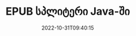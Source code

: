---
############################# Static ############################
layout: "auto-gen-merger"
date: 2022-10-31T09:40:15
draft: false
otherformats: html mht mhtml odp ods odt one otp ott pdf pps ppsx ppt pptx rtf tex

############################# Head ############################
head_title: "დაყავით EPUB მრავალ ფაილად Java-ში"
head_description: "დაყავით ერთი EPUB ფაილი რამდენიმე ფაილად გვერდების ნომრების, გვერდების ინტერვალების, ლუწი ან კენტი გვერდების საფუძველზე დოკუმენტების შერწყმის API-ს გამოყენებით."

############################# Header ############################
title: "EPUB სპლიტერი Java-ში"
description: "გაყავით EPUB Java კოდის რამდენიმე ხაზით."
bg_image: "https://cms.admin.containerize.com/templates/aspose/App_Themes/V3/images/bg/header1.png"
bg_overlay: false
button:
    enable: true
    icon: "fas fa-arrow-down"
    label: "ჩამოტვირთეთ უფასო საცდელი"
    link: "https://downloads.groupdocs.com/merger/java"

############################# SubMenu ############################
submenu:
    enable: true

    left:
        img_alt: "GroupDocs.Merger for Java"
        image: "https://cms.admin.containerize.com/templates/groupdocs/images/product-logos/90x90-noborder/groupdocs-merger-java.png"
        product: "GroupDocs.Merger"
        platform: "Java"

    middle:
        button:

            # button loop
            - link: "https://apireference.groupdocs.com/merger/java"
              text: "API მითითება"

            # button loop
            - link: "https://github.com/groupdocs-merger"
              text: "კოდის მაგალითები"

            # button loop
            - link: "https://products.groupdocs.app/merger/family"
              text: "ცოცხალი დემო"

            # button loop
            - link: "https://purchase.groupdocs.com/pricing/merger/java"
              text: "ფასი"

    right:
        link_download: "https://downloads.groupdocs.com/merger"
        link_learn: "https://docs.groupdocs.com/merger/java"
        link_buy: "https://purchase.groupdocs.com"

############################# About ############################
about:
    enable: true
    title: "GroupDocs.Merger for Java API-ს შესახებ"
    content: |
        [GroupDocs.Merger for Java](/ka/merger/java/) ბიბლიოთეკა გთავაზობთ მარტივ გადაწყვეტას უსაფრთხოდ შერწყმისა და გაყოფისთვის დოკუმენტების ფართო სპექტრის ფორმატებში, მათ შორის PDF, Microsoft Office (Word, Excel, PowerPoint, OneNote), OpenDocument, HTML, სურათები და მრავალი სხვა Java აპლიკაციებში. კოდის მხოლოდ რამდენიმე სტრიქონის დამატებით, შეასრულეთ დოკუმენტის რამდენიმე ოპერაცია, როგორიცაა გადატანა, ამოღება, როტაცია, გაცვლა, ამონაწერი ან შეცვალეთ გვერდების ორიენტაცია დოკუმენტებში. დოკუმენტების გაერთიანების API ასევე მხარს უჭერს დოკუმენტის გვერდების გადახედვას, როგორც გამოსახულება დოკუმენტის სტრუქტურის, ფორმატირებისა და გვერდის შინაარსის გასაანალიზებლად.
        
        GroupDocs.Merger API არის სწორი არჩევანი კორპორატიული გადაწყვეტილებებისთვის, რომლებიც საჭიროებენ ფაილების გაყოფის ფუნქციებს. ეს API-ები კარგად არის მხარდაჭერილი ყველა ძირითად ოპერაციულ სისტემასა და პლატფორმაზე, მათ შორის {{ Runtime}}.

############################# Steps ############################
steps:
    enable: true
    title_left: "EPUB ფაილის დაყოფა გვერდების მიხედვით Java-ში"
    content_left: |
        [GroupDocs.Merger for Java](/ka/merger/java/) უადვილებს Java-ის დეველოპერებს ერთი EPUB ფაილის დაყოფა მრავალ შედეგიან ფაილად დანერგვით რამდენიმე მარტივი ნაბიჯი.
        
        * **SplitOptions** ინიციალიზაცია გამომავალი ფაილების ბილიკის ფორმატით.
        * შექმენით **Merger**-ის ახალი ეგზემპლარი და გადაიტანეთ წყაროს დოკუმენტის გზა კონსტრუქტორის პარამეტრად.
        * დარეკეთ **split** და გაიარეთ **SplitOptions** ობიექტი შედეგის შესანახად.

    title_right: "სისტემის მოთხოვნები"
    content_right: |
        GroupDocs.Merger for Java API-ები მხარდაჭერილია ყველა ძირითად პლატფორმაზე და ოპერაციულ სისტემაზე. ქვემოთ მოცემული კოდის შესრულებამდე, დარწმუნდით, რომ თქვენს სისტემაში დაინსტალირებული გაქვთ შემდეგი წინაპირობები.

        * ოპერაციული სისტემები: Microsoft Windows, Linux, MacOS
        * განვითარების გარემო: NetBeans, IntelliJ IDEA, Eclipse
        * ჩარჩოები: J2SE 7.0 (1.7), J2SE 8.0 (1.8), Java 10
        * ჩამოტვირთეთ GroupDocs.Merger for Java-ის უახლესი ვერსია [Maven](https://repository.groupdocs.com/webapp/#/artifacts/browse/tree/General/repo/com/groupdocs/groupdocs-merger)
         
    code: |
     {{% merger/additional-styles %}}
     {{< merger/code-merger title="როგორ გავყოთ EPUB ფაილი Java-ის მაგალითის კოდის გამოყენებით">}}

        ```java    
        // გაყავით EPUB ფაილი GroupDocs.Merger Java API-სთვის
        String filePath = "input.epub";
        String filePathOut = "output.epub";
        
        // SplitOptions კლასის ინიცირება გამომავალი ფაილების ბილიკის ფორმატით
        SplitOptions splitOptions = new SplitOptions(filePathOut, new int[] { 3, 6, 8 });

        // მყისიერი შერწყმა შეყვანით EPUB დოკუმენტით
        Merger merger = new Merger(filePath);

        // გამოიძახეთ გაყოფის მეთოდი და გაიარეთ SplitOptions ობიექტი შედეგიანი დოკუმენტების შესანახად
        merger.split(splitOptions);
        ```
     {{< /merger/code-merger >}}

############################# Demos ############################
demos:
    enable: true
    title: "ცოცხალი დემო - გაყოფა EPUB ფაილი ონლაინ"
    content: |
       გაყავით EPUB ფაილი ახლავე, ეწვიეთ [GroupDocs.Merger Live Demos](https://products.groupdocs.app/splitter/epub) ვებსაიტს.
       ცოცხალი დემოს აქვს შემდეგი უპირატესობები.
        
############################# About Formats ############################
about_formats:
    enable: true

############################# More Formats ############################
more_formats:
    enable: true
    title: "სხვა ფორმატების ფაილის გაყოფა"
    content: |
        Java დოკუმენტების გაერთიანება და გაყოფა API ფაილის ფორმატებისა და სურათებისთვის. გაყავით ზოგიერთი პოპულარული ფაილის ფორმატი, როგორც ეს ქვემოთ არის ნათქვამი.

############################# Back to top ###############################
back_to_top:
    enable: true
---